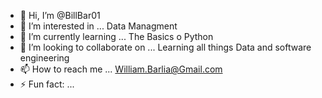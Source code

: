 - 👋 Hi, I’m @BillBar01
- 👀 I’m interested in ... Data Managment
- 🌱 I’m currently learning ... The Basics o Python
- 💞️ I’m looking to collaborate on ... Learning all things Data and software engineering
- 📫 How to reach me ... William.Barlia@Gmail.com
- ⚡ Fun fact: ...

<!---
BillBar01/BillBar01 is a ✨ special ✨ repository because its `README.md` (this file) appears on your GitHub profile.
You can click the Preview link to take a look at your changes.
--->
